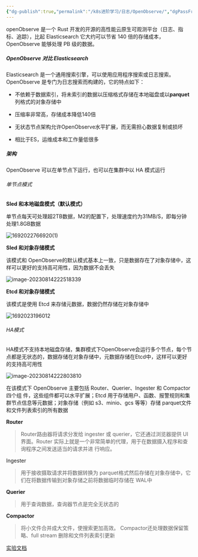 ```yaml
---
{"dg-publish":true,"permalink":"/k8s进阶学习/日志/OpenObserve/","dgPassFrontmatter":true}
---
```



openObserve 是⼀个 Rust 开发的开源的⾼性能云原⽣可观测平台（⽇志、指标、追踪），⽐起 Elasticsearch 它⼤约可以节省 140 倍的存储成本，OpenObserve 能够处理 PB 级的数据。

##### OpenObserve 对比 Elasticsearch

Elasticsearch 是⼀个通⽤搜索引擎，可以使⽤应⽤程序搜索或⽇志搜索。OpenObserve 是专门为⽇志搜索⽽构建的，它的特点如下：

+ 不依赖于数据索引，将未索引的数据以压缩格式存储在本地磁盘或以**parquet**列格式的对象存储中

+ 压缩率非常高，存储成本降低140倍
+ ⽆状态节点架构允许OpenObserve⽔平扩展，⽽⽆需担⼼数据复制或损坏
+ 相比于ES，运维成本和工作量低很多

##### 架构

OpenObserve 可以在单节点下运⾏，也可以在集群中以 HA 模式运⾏

###### 单节点模式

**Sled 和本地磁盘模式（默认模式）**

单节点每天可处理超2TB数据，M2的配置下，处理速度约为31MB/S，即每分钟处理1.8GB数据

![1692022766920(1)](https://dennis-02.oss-cn-shenzhen.aliyuncs.com/img/1692022766920(1).png)

**Sled 和对象存储模式**

该模式和 OpenObserve的默认模式基本上⼀致，只是数据存在了对象存储中，这样可以更好的⽀持⾼可⽤性，因为数据不会丢失

![image-20230814222518339](https://dennis-02.oss-cn-shenzhen.aliyuncs.com/img/image-20230814222518339.png)

**Etcd 和对象存储模式**

该模式是使⽤ Etcd 来存储元数据，数据仍然存储在对象存储中

![1692023196012](https://dennis-02.oss-cn-shenzhen.aliyuncs.com/img/1692023196012.png)

###### HA模式

HA模式不⽀持本地磁盘存储，集群模式下OpenObserve会运⾏多个节点，每个节点都是⽆状态的，数据存储在对象存储中，元数据存储在Etcd中，这样可以更好的⽀持⾼可⽤性

![image-20230814222803810](https://dennis-02.oss-cn-shenzhen.aliyuncs.com/img/image-20230814222803810.png)

在该模式下 OpenObserve 主要包括 Router、Querier、Ingester 和 Compactor 四个组 件，这些组件都可以⽔平扩展；Etcd ⽤于存储⽤户、函数、报警规则和集群节点信息等元数据；对象存储（例如 s3、minio、gcs 等等）存储 parquet⽂件和⽂件列表索引的所有数据

**Router**

> Router路由器将请求分发给 ingester 或 querier，它还通过浏览器提供 UI 界⾯。Router 实际上就是⼀个⾮常简单的代理，⽤于在数据摄⼊程序和查询程序之间发送适当的请求并进 ⾏响应。

Ingester

> ⽤于接收摄取请求并将数据转换为 parquet格式然后存储在对象存储中，它们在将数据传输到对象存储之前将数据临时存储在 WAL中

**Querier**

> ⽤于查询数据，查询器节点是完全⽆状态的

**Compactor**

> 将⼩⽂件合并成⼤⽂件，使搜索更加⾼效。 Compactor还处理数据保留策略、full stream 删除和⽂件列表索引更新



[实验文档](https://github.com/wjunlove123/k8slearing/tree/main/log/openobserve)

